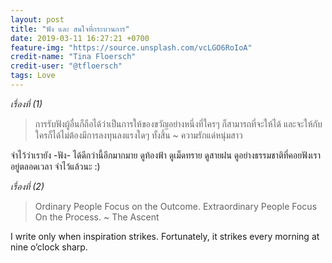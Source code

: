 ```yaml
---
layout: post
title: "ฟัง และ สนใจที่กระบวนการ"
date: 2019-03-11 16:27:21 +0700
feature-img: "https://source.unsplash.com/vcLGO6RoIoA"
credit-name: "Tina Floersch"
credit-user: "@tfloersch"
tags: Love
---
```

*เรื่องที่ (1)*
> การรับฟังผู้อื่นก็ถือได้ว่าเป็นการให้ของขวัญอย่างหนึ่งที่ใครๆ ก็สามารถที่จะให้ได้ และจะให้กับใครก็ได้ไม่ต้องมีการลงทุนลงแรงใดๆ ทั้งสิ้น ~ ความรักแด่หนุ่มสาว

จำไว้ว่าเรายัง -ฟัง- ได้ดีกว่านี้อีกมากมาย ดูท้องฟ้า ดูเม็ดทราย ดูสายฝน ดูอย่างธรรมชาติที่คอยฟังเราอยู่ตลอดเวลา จำไว้แล้วนะ :)

*เรื่องที่ (2)*
> Ordinary People Focus on the Outcome. Extraordinary People Focus On the Process. ~ The Ascent

I write only when inspiration strikes. <i class="fa fa-heart" style="color:#C38FD6"></i> Fortunately, it strikes every morning at nine o’clock sharp.
